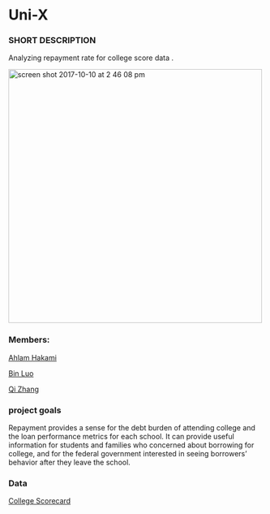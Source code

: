 # Uni-X

### SHORT DESCRIPTION
Analyzing repayment rate for college score data .

<img width="500" alt="screen shot 2017-10-10 at 2 46 08 pm" src="https://user-images.githubusercontent.com/31105246/31404451-1aba7e82-adca-11e7-96f9-3b14b8b82da8.png">

### Members:

[Ahlam Hakami](https://github.com/AhlamHakami)

[Bin Luo](https://github.com/r08in)

[Qi Zhang](https://github.com/zhangqi0709)

### project goals
Repayment provides a sense for the debt burden of attending college and the loan performance metrics for each school. It can provide useful information for students and families who concerned about borrowing for college, and for the federal government interested in seeing borrowers’ behavior after they leave the school.

### Data

[College Scorecard](https://collegescorecard.ed.gov/data/)
